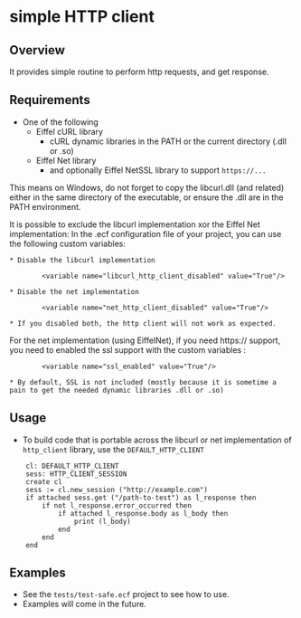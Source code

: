 # simple HTTP client

## Overview
It provides simple routine to perform http requests, and get response.

## Requirements
* One of the following
	- Eiffel cURL library
		- cURL dynamic libraries in the PATH or the current directory (.dll or .so)
	- Eiffel Net library 
		- and optionally Eiffel NetSSL library to support `https://...`

This means on Windows, do not forget to copy the libcurl.dll (and related) either in the same directory of the executable, or ensure the .dll are in the PATH environment.

It is possible to exclude the libcurl implementation xor the Eiffel Net implementation:
	In the .ecf configuration file of your project, you can use the following custom variables:

	* Disable the libcurl implementation
```
		<variable name="libcurl_http_client_disabled" value="True"/>
```

	* Disable the net implementation
```
		<variable name="net_http_client_disabled" value="True"/>
```

	* If you disabled both, the http client will not work as expected.

For the net implementation (using EiffelNet), if you need https:// support, you need to enabled the ssl support with the custom variables :
```
		<variable name="ssl_enabled" value="True"/>
```
	* By default, SSL is not included (mostly because it is sometime a pain to get the needed dynamic libraries .dll or .so)

## Usage
* To build code that is portable across the libcurl or net implementation of `http_client` library, use the `DEFAULT_HTTP_CLIENT`

```
	cl: DEFAULT_HTTP_CLIENT
	sess: HTTP_CLIENT_SESSION
	create cl
	sess := cl.new_session ("http://example.com")
	if attached sess.get ("/path-to-test") as l_response then
		if not l_response.error_occurred then
			if attached l_response.body as l_body then
				print (l_body)
			end
		end
	end
```

## Examples
* See the `tests/test-safe.ecf` project to see how to use.
* Examples will come in the future.

